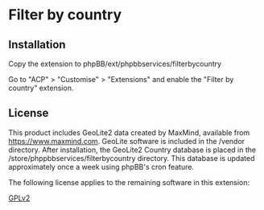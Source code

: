 # Filter by country

## Installation

Copy the extension to phpBB/ext/phpbbservices/filterbycountry

Go to "ACP" > "Customise" > "Extensions" and enable the "Filter by country" extension.

## License

This product includes GeoLite2 data created by MaxMind, available from <a href="https://www.maxmind.com">https://www.maxmind.com</a>. GeoLite software is included in the /vendor directory. After installation, the GeoLite2 Country database is placed in the /store/phppbbservices/filterbycountry directory. This database is updated approximately once a week using phpBB's cron feature.

The following license applies to the remaining software in this extension:

[GPLv2](license.txt)
